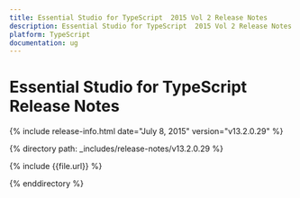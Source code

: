```yaml
---
title: Essential Studio for TypeScript  2015 Vol 2 Release Notes  
description: Essential Studio for TypeScript  2015 Vol 2 Release Notes  
platform: TypeScript
documentation: ug
---
```


# Essential Studio for TypeScript  Release Notes  

{% include release-info.html date="July 8, 2015"  version="v13.2.0.29" %} 


{% directory path: _includes/release-notes/v13.2.0.29 %}

{% include {{file.url}} %}

{% enddirectory %}